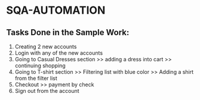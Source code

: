 # SQA-AUTOMATION
## Tasks Done in the Sample Work:
1. Creating 2 new accounts
2. Login with any of the new accounts
3. Going to Casual Dresses section >> adding a dress into cart >> continuing shopping
4. Going to T-shirt section >> Filtering list with blue color >> Adding a shirt from the filter list
5. Checkout >> payment by check
6. Sign out from the account
